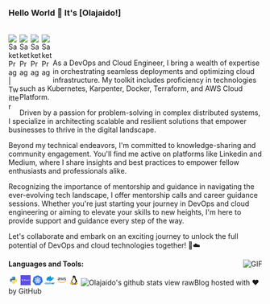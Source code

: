 
### Hello World 👋 It's [Olajaido!]

<br/>


<a href="https://twitter.com/jidejaido88">
<img align="left" alt="Saket Prag | Twitter" width="22px" src="https://cdn.jsdelivr.net/npm/simple-icons@v3/icons/twitter.svg" />
</a>
<a href="https://www.linkedin.com/in/olajide-adeluwoye/">
<img align="left" alt="Saket Prag" width="22px" src="https://cdn.jsdelivr.net/npm/simple-icons@v3/icons/linkedin.svg" />
</a>
<a href="https://medium.com/@adeluwoyeolajide">
<img align="left" alt="Saket Prag" width="22px" src="https://cdn.jsdelivr.net/npm/simple-icons@v3/icons/medium.svg" />
</a>
<a href="https://www.instagram.com/olajaido/">
<img align="left" alt="Saket Prag" width="22px" src="https://cdn.jsdelivr.net/npm/simple-icons@v3/icons/instagram.svg" />
</a>

<br />

<br />

As a DevOps and Cloud Engineer, I bring a wealth of expertise in orchestrating seamless deployments and optimizing cloud infrastructure. My toolkit includes proficiency in technologies such as Kubernetes, Karpenter, Docker, Terraform, and AWS Cloud Platform.

Driven by a passion for problem-solving in complex distributed systems, I specialize in architecting scalable and resilient solutions that empower businesses to thrive in the digital landscape.

Beyond my technical endeavors, I'm committed to knowledge-sharing and community engagement. You'll find me active on platforms like Linkedin and Medium, where I share insights and best practices to empower fellow enthusiasts and professionals alike.

Recognizing the importance of mentorship and guidance in navigating the ever-evolving tech landscape, I offer mentorship calls and career guidance sessions. Whether you're just starting your journey in DevOps and cloud engineering or aiming to elevate your skills to new heights, I'm here to provide support and guidance every step of the way.

Let's collaborate and embark on an exciting journey to unlock the full potential of DevOps and cloud technologies together! 🚀☁️


<img align="right" alt="GIF" src="https://media.giphy.com/media/USV0ym3bVWQJJmNu3N/giphy.gif" />



**Languages and Tools:**


<code><img height="20" src="https://raw.githubusercontent.com/github/explore/80688e429a7d4ef2fca1e82350fe8e3517d3494d/topics/python/python.png"></code>
<code><img height="20" src="https://raw.githubusercontent.com/github/explore/80688e429a7d4ef2fca1e82350fe8e3517d3494d/topics/terraform/terraform.png"></code>
<code><img height="20" src="https://raw.githubusercontent.com/github/explore/80688e429a7d4ef2fca1e82350fe8e3517d3494d/topics/kubernetes/kubernetes.png"></code>
<code><img height="20" src="https://raw.githubusercontent.com/github/explore/80688e429a7d4ef2fca1e82350fe8e3517d3494d/topics/docker/docker.png"></code>
<code><img height="20" src="https://raw.githubusercontent.com/github/explore/80688e429a7d4ef2fca1e82350fe8e3517d3494d/topics/aws/aws.png"></code>
<code><img height="20" src="https://raw.githubusercontent.com/github/explore/80688e429a7d4ef2fca1e82350fe8e3517d3494d/topics/linux/linux.png"></code>
![Olajaido's github stats](https://github-readme-stats.vercel.app/api?username=olajaido&show_icons=true&hide_border=true)
view rawBlog hosted with ❤ by GitHub
